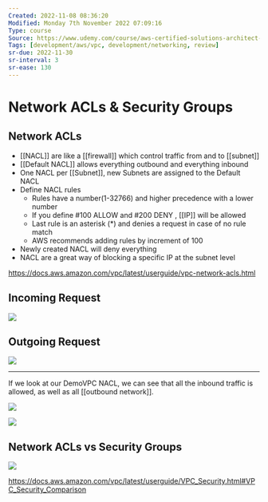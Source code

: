 ```yaml
---
Created: 2022-11-08 08:36:20
Modified: Monday 7th November 2022 07:09:16
Type: course
Source: https://www.udemy.com/course/aws-certified-solutions-architect-associate-saa-c01/?xref=E0Aed11STH4LPUQvCz0GJFABTmM=
Tags: [development/aws/vpc, development/networking, review]
sr-due: 2022-11-30
sr-interval: 3
sr-ease: 130
---
```


# Network ACLs & Security Groups

## Network ACLs

- [[NACL]] are like a [[firewall]] which control traffic from and to [[subnet]]
- [[Default NACL]] allows everything outbound and everything inbound
- One NACL per [[Subnet]], new Subnets are assigned to the Default NACL
- Define NACL rules
    - Rules have a number(1-32766) and higher precedence with a lower number
    - If you define #100 ALLOW <IP> and #200 DENY <IP> , [[IP]] will be allowed
    - Last rule is an asterisk (*) and denies a request in case of no rule match
    - AWS recommends adding rules by increment of 100
- Newly created NACL will deny everything
- NACL are a great way of blocking a specific IP at the subnet level

https://docs.aws.amazon.com/vpc/latest/userguide/vpc-network-acls.html

## Incoming Request

![](2020-01-01-17-20-39.png)

## Outgoing Request

![](2020-01-01-17-21-05.png)

---

If we look at our DemoVPC NACL, we can see that all the inbound traffic is allowed, as well as all [[outbound network]].

![](2020-01-01-17-22-49.png)

![](2020-01-01-17-22-59.png)

## Network ACLs vs Security Groups

![](2020-01-01-17-24-40.png)

https://docs.aws.amazon.com/vpc/latest/userguide/VPC_Security.html#VPC_Security_Comparison